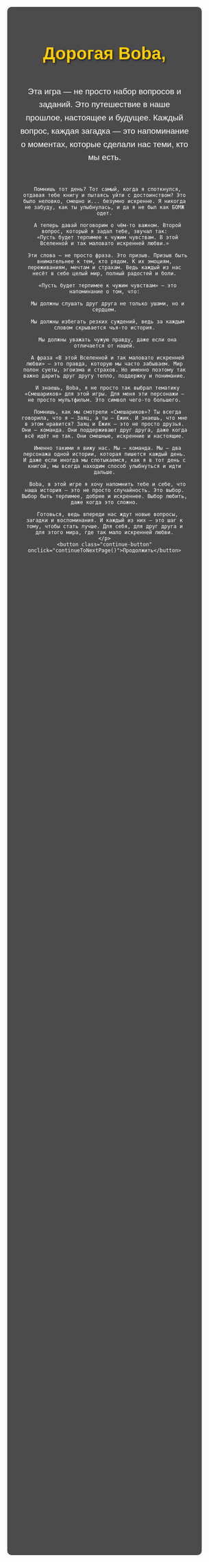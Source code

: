 <html lang="ru">
<head>
  <meta charset="UTF-8">
  <meta name="viewport" content="width=device-width, initial-scale=1.0">
  <title>Путешествие с Boba</title>
  <style>
    body {
      font-family: Arial, sans-serif;
      margin: 0;
      padding: 0;
      display: flex;
      justify-content: center;
      align-items: center;
      height: 100vh;
      background-image: url('https://i.pinimg.com/736x/85/6c/3f/856c3f2af48efcc2b454ea2f998da548.jpg'); /* Укажите ваш URL фона здесь */
      background-size: cover;
      background-position: center;
      color: white;
      text-align: center;
      overflow: hidden;
    }
    .content {
      background-color: rgba(0, 0, 0, 0.7);
      padding: 30px;
      border-radius: 10px;
      width: 90%;
      max-width: 1000px;
      box-sizing: border-box;
      overflow-y: auto;
      height: 90vh;
    }
    h1 {
      font-size: 2.5rem;
      color: #ffcc00;
      text-shadow: 2px 2px 4px rgba(0, 0, 0, 0.7);
      margin-bottom: 20px;
    }
    p {
      font-size: 1.2rem;
      line-height: 1.6;
      margin-bottom: 20px;
      white-space: pre-line; /* Для корректного отображения переноса строк */
    }
    .continue-button {
      background-color: #ff6600;
      color: white;
      border: none;
      padding: 15px 30px;
      font-size: 1.2rem;
      cursor: pointer;
      border-radius: 5px;
      margin-top: 20px;
      transition: background-color 0.3s ease;
    }
    .continue-button:hover {
      background-color: #cc5200;
    }

    /* Стили для мобильных устройств */
    @media (max-width: 600px) {
      h1 {
        font-size: 2rem;
      }
      p {
        font-size: 1rem;
      }
      .continue-button {
        font-size: 1rem;
        padding: 12px 25px;
      }
    }
  </style>
</head>
<body>

  <div class="content">
    <h1>Дорогая Boba,</h1>
    <p>
      Эта игра — не просто набор вопросов и заданий. Это путешествие в наше прошлое, настоящее и будущее. Каждый вопрос, каждая загадка — это напоминание о моментах, которые сделали нас теми, кто мы есть.
      
      Помнишь тот день? Тот самый, когда я споткнулся, отдавая тебе книгу и пытаясь уйти с достоинством? Это было неловко, смешно и... безумно искренне. Я никогда не забуду, как ты улыбнулась, и да я не был как БОМЖ одет.
      
      А теперь давай поговорим о чём-то важном. Второй вопрос, который я задал тебе, звучал так:
      «Пусть будет терпимее к чужим чувствам. В этой Вселенной и так маловато искренней любви.»
      
      Эти слова — не просто фраза. Это призыв. Призыв быть внимательнее к тем, кто рядом. К их эмоциям, переживаниям, мечтам и страхам. Ведь каждый из нас несёт в себе целый мир, полный радостей и боли.
      
      «Пусть будет терпимее к чужим чувствам» — это напоминание о том, что:
      
      Мы должны слушать друг друга не только ушами, но и сердцем.
      
      Мы должны избегать резких суждений, ведь за каждым словом скрывается чья-то история.
      
      Мы должны уважать чужую правду, даже если она отличается от нашей.
      
      А фраза «В этой Вселенной и так маловато искренней любви» — это правда, которую мы часто забываем. Мир полон суеты, эгоизма и страхов. Но именно поэтому так важно дарить друг другу тепло, поддержку и понимание.
      
      И знаешь, Boba, я не просто так выбрал тематику «Смешариков» для этой игры. Для меня эти персонажи — не просто мультфильм. Это символ чего-то большего.
      
      Помнишь, как мы смотрели «Смешариков»? Ты всегда говорила, что я — Заяц, а ты — Ёжик. И знаешь, что мне в этом нравится? Заяц и Ёжик — это не просто друзья. Они — команда. Они поддерживают друг друга, даже когда всё идёт не так. Они смешные, искренние и настоящие.
      
      Именно такими я вижу нас. Мы — команда. Мы — два персонажа одной истории, которая пишется каждый день. И даже если иногда мы спотыкаемся, как я в тот день с книгой, мы всегда находим способ улыбнуться и идти дальше.
      
      Boba, в этой игре я хочу напомнить тебе и себе, что наша история — это не просто случайность. Это выбор. Выбор быть терпимее, добрее и искреннее. Выбор любить, даже когда это сложно.
      
      Готовься, ведь впереди нас ждут новые вопросы, загадки и воспоминания. И каждый из них — это шаг к тому, чтобы стать лучше. Для себя, для друг друга и для этого мира, где так мало искренней любви.
    </p>
    <button class="continue-button" onclick="continueToNextPage()">Продолжить</button>
  </div>

  <script>
    // Функция для перехода на другую страницу
    function continueToNextPage() {
      window.location.href = 'next-page.html'; // Замените на URL следующей страницы
    }
  </script>

</body>
</html>
